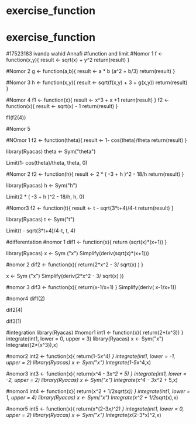 # exercise_function
# exercise_function

#17523183 ivanda wahid Annafi
#function and limit
#Nomor 1 
f <- function(x,y){
  result <- sqrt(x) + y^2
  return(result)
}

#Nomor 2
g <- function(a,b){
  result <- a * b (a^2 + b/3)
  return(result)
}

#Nomor 3 
h <- function(x,y){
  result <- sqrt(f(x,y) + 3 + g(x,y))
  return(result)
}

#Nomor 4 
f1 <- function(x){
  result <- x^3 + x +1
  return(result)
}
f2 <- function(x){
  result <- sqrt(x) - 1
  return(result)
}

f1(f2(4))


#Nomor 5



#NOmor 1
f2 <- function(theta){
  result <- 1- cos(theta)/theta
  return(result)
}

library(Ryacas)
theta <- Sym("theta")


Limit(1- cos(theta)/theta, theta, 0)

#Nomor 2 
f2 <- function(h){
  result <- 2 * ( -3 + h )^2 - 18/h
  return(result)
}

library(Ryacas)
h <- Sym("h")


Limit(2 * ( -3 + h )^2 - 18/h, h, 0)

#Nomor3
f2 <- function(t){
  result <- t - sqrt(3*t+4)/4-t
  return(result)
}

library(Ryacas)
t <- Sym("t")


Limit(t - sqrt(3*t+4)/4-t, t, 4)





#differentation
#nomor 1
dif1 <- function(x){
  return (sqrt(x)*(x+1))
}

library(Ryacas)
x <- Sym ("x")
Simplify(deriv(sqrt(x)*(x+1)))

#nomor 2
dif2 <- function(x){
  return(2*x^2 - 3/ sqrt(x) )
}

x <- Sym ("x")
Simplify(deriv(2*x^2 - 3/ sqrt(x) ))

#nomor 3
dif3 <- function(x){
  return(x-1/x+1)
}
Simplify(deriv( x-1/x+1)) 

#nomor4
dif1(2)

dif2(4)

dif3(1)



#integration
library(Ryacas)
#nomor1
int1 <- function(x){
  return(2*(x^3)) 
}
integrate(int1, lower = 0, upper = 3)
library(Ryacas)
x <- Sym("x")
Integrate((2*(x^3)),x)

#nomor2
int2 <- function(x){
  return(1-5*x^4) 
}
integrate(int1, lower = -1, upper = 2)
library(Ryacas)
x <- Sym("x")
Integrate(1-5*x^4,x)

#nomor3
int3 <- function(x){
  return(x^4 - 3*x^2 + 5) 
}
integrate(int1, lower = -2, upper = 2)
library(Ryacas)
x <- Sym("x")
Integrate(x^4 - 3*x^2 + 5,x)

#nomor4
int4 <- function(x){
  return(x^2 + 1/2*sqrt(x)) 
}
integrate(int1, lower = 1, upper = 4)
library(Ryacas)
x <- Sym("x")
Integrate(x^2 + 1/2*sqrt(x),x)

#nomor5
int5 <- function(x){
  return(x*(2-3*x)^2) 
}
integrate(int1, lower = 0, upper = 2)
library(Ryacas)
x <- Sym("x")
Integrate(x*(2-3*x)^2,x)
